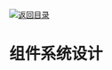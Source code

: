[![返回目录](https://i.postimg.cc/50XLzC7C/image.png)](https://github.com/wx-chevalier/Web-Series)

# 组件系统设计
